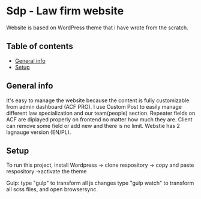 # Sdp - Law firm website
Website is based on WordPress theme that i have wrote from the scratch. 

## Table of contents
* [General info](#general-info)
* [Setup](#setup)

## General info
It's easy to manage the website because the content is fully customizable from admin dashboard (ACF PRO). 
I use Custom Post to easily manage different law specialization and our team(people) section.
Repeater fields on ACF are diplayed properly on frontend no matter how much they are. Client can remove some field or add new and there is no limit. 
Webstie has 2 lagnauge version (EN/PL). 
	

## Setup
To run this project, install Wordpress -> clone respository -> copy and paste respository ->activate the theme 

Gulp: 
type "gulp" to transform all js changes
type "gulp watch" to transform all scss files, and open browsersync. 
